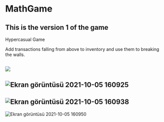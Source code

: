 # MathGame

## This is the version 1 of the game ##
Hypercasual Game 


Add transactions falling from above to inventory and use them to breaking the walls.


![](https://user-images.githubusercontent.com/54476824/136029507-ac68ffd4-c7f9-4ea5-8d83-d6af589ea321.png)
------------------------------------------------------
![Ekran görüntüsü 2021-10-05 160925](https://user-images.githubusercontent.com/54476824/136029621-66416e73-0a89-467d-9478-6a6d4b45185d.png)
------------------------------------------------------
![Ekran görüntüsü 2021-10-05 160938](https://user-images.githubusercontent.com/54476824/136029647-a99e63b7-43ff-4068-b610-ed61c5740d1e.png)
------------------------------------------------------
![Ekran görüntüsü 2021-10-05 160950](https://user-images.githubusercontent.com/54476824/136029661-a7137635-83cf-49bd-9e71-3b199cf07f85.png)
